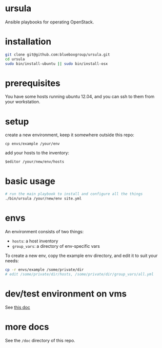 # ursula

Ansible playbooks for operating OpenStack.

# installation

```bash
git clone git@github.com:blueboxgroup/ursula.git
cd ursula
sudo bin/install-ubuntu || sudo bin/install-osx
```

# prerequisites

You have some hosts running ubuntu 12.04, and you can ssh to them from your workstation.

# setup

create a new environment, keep it somewhere outside this repo:

    cp envs/example /your/env

add your hosts to the inventory:

    $editor /your/new/env/hosts


# basic usage

```bash
# run the main playbook to install and configure all the things
./bin/ursula /your/new/env site.yml
```

# envs

An environment consists of two things:
- `hosts`: a host inventory
- `group_vars`: a directory of env-specific vars

To create a new env, copy the example env directory, and edit it to suit your needs:

```bash
cp -r envs/example /some/private/dir
# edit /some/private/dir/hosts, /some/private/dir/group_vars/all.yml
```

# dev/test environment on vms

See [this doc](https://github.com/blueboxgroup/ursula/blob/master/doc/dev-test.md)

# more docs

See the `/doc` directory of this repo.
